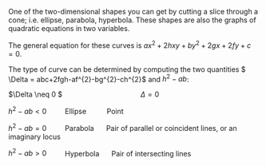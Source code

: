One of the two-dimensional shapes you can get by cutting a slice through a cone; i.e. ellipse, parabola, hyperbola. These shapes are also the graphs of quadratic equations in two variables.

The general equation for these curves is $ax^{2}+2hxy+by^{2}+2gx+2fy+c=0.$

The type of curve can be determined by computing the two quantities $ \Delta = abc+2fgh-af^{2}-bg^{2}-ch^{2}$ and $h^{2}-ab$:

$\Delta \neq 0 $ $\quad\quad\quad\quad\quad\quad\quad\quad\quad$ $\Delta = 0$

$h^{2}-ab < 0 \quad\quad$ Ellipse $\quad\quad$ Point

$h^{2}-ab = 0$$\quad\quad$ Parabola $\quad$ Pair of parallel or coincident lines, or an imaginary locus

$h^{2}-ab > 0$$\quad\quad$ Hyperbola $\quad$ Pair of intersecting lines

